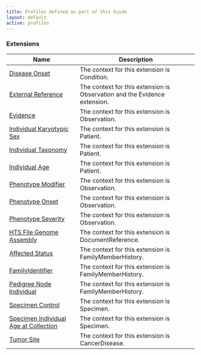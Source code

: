 ```yaml
---
title: Profiles defined as part of this Guide
layout: default
active: profiles
---
```


<!-- { :.no_toc } -->

### Extensions

<table>
<thead>
<tr>
<th>Name</th>
<th>Description</th>
</tr>
</thead>
<tbody>
<tr>
<td><a href="StructureDefinition-disease-onset.html">Disease Onset</a></td>
<td>The context for this extension is Condition. </td>
</tr>
<tr>
<td><a href="StructureDefinition-external-reference.html">External Reference</a></td>
<td>The context for this extension is Observation and the Evidence extension. </td>
</tr>
<tr>
<td><a href="StructureDefinition-evidence.html">Evidence</a></td>
<td>The context for this extension is Observation.</td>
</tr>
<tr>
<td><a href="StructureDefinition-individual-karyotypic-sex.html">Individual Karyotypic Sex</a></td>
<td>The context for this extension is Patient.</td>
</tr>
<tr>
<td><a href="StructureDefinition-individual-taxonomy.html">Individual Taxonomy</a></td>
<td>The context for this extension is Patient.</td>
</tr>
<tr>
<td><a href="StructureDefinition-individual-age.html">Individual Age</a></td>
<td>The context for this extension is Patient.</td>
</tr>
<tr>
<td><a href="StructureDefinition-phenotypic-feature-modifier.html">Phenotype Modifier</a></td>
<td>The context for this extension is Observation.</td>
</tr>
<tr>
<td><a href="StructureDefinition-phenotypic-feature-onset.html">Phenotype Onset</a></td>
<td>The context for this extension is Observation.</td>
</tr>
<tr>
<td><a href="StructureDefinition-phenotypic-feature-severity.html">Phenotype Severity</a></td>
<td>The context for this extension is Observation.</td>
</tr>
<tr>
<td><a href="StructureDefinition-htsfile-genome-assembly.html">HTS File Genome Assembly</a></td>
<td>The context for this extension is DocumentReference.</td>
</tr>
<tr>
<td><a href="StructureDefinition-pedigree-node-affected-status.html">Affected Status</a></td>
<td>The context for this extension is FamilyMemberHistory.</td>
</tr>
<tr>
<td><a href="StructureDefinition-pedigree-node-family-identifier.html">FamilyIdentifier</a></td>
<td>The context for this extension is FamilyMemberHistory.</td>
</tr>
<tr>
<td><a href="StructureDefinition-pedigree-node-individual.html">Pedigree Node Individual</a></td>
<td>The context for this extension is FamilyMemberHistory.</td>
</tr>
<tr>
<td><a href="StructureDefinition-specimen-control.html">Specimen Control</a></td>
<td>The context for this extension is Specimen.</td>
</tr>
<tr>
<td><a href="StructureDefinition-specimen-individual-age-at-collection.html">Specimen Individual Age at Collection</a></td>
<td>The context for this extension is Specimen.</td>
</tr>
<tr>
<td><a href="StructureDefinition-tumor-site.html">Tumor Site</a></td>
<td>The context for this extension is CancerDisease.</td>
</tr>
</tbody>
</table>

